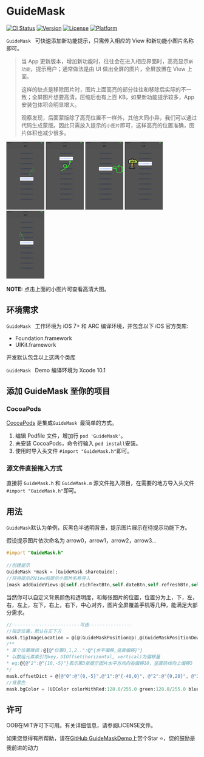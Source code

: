 # GuideMask

[![CI Status](https://img.shields.io/travis/lifei/GuideMask.svg?style=flat)](https://travis-ci.org/lifei/GuideMask)
[![Version](https://img.shields.io/cocoapods/v/GuideMask.svg?style=flat)](https://cocoapods.org/pods/GuideMask)
[![License](https://img.shields.io/cocoapods/l/GuideMask.svg?style=flat)](https://cocoapods.org/pods/GuideMask)
[![Platform](https://img.shields.io/cocoapods/p/GuideMask.svg?style=flat)](https://cocoapods.org/pods/GuideMask)

`GuideMask ` 可快速添加新功能提示，只需传入相应的 View 和新功能小图片名称即可。

> 当 App 更新版本，增加新功能时，往往会在进入相应界面时，高亮显示`新功能`，提示用户；通常做法是由 UI 做出全屏的图片，全屏放置在 View 上面。
> 
> 这样的缺点是移除图片时，图片上面高亮的部分往往和移除后实际的不一致；全屏图片想要高清，压缩后也有上百 KB，如果新功能提示较多，App 安装包体积会明显增大。
> 
> 观察发现，后面蒙版除了高亮位置不一样外，其他大同小异，我们可以通过代码生成蒙版。因此只需放入提示的`小图片`即可，这样高亮的位置准确，图片体积也减少很多。

[![](https://raw.githubusercontent.com/muzipiao/GitHubImages/master/GuideMaskImages/GuideMaskImages_Small/guidemask0.png)](https://raw.githubusercontent.com/muzipiao/GitHubImages/master/GuideMaskImages/GuideMaskImages_Big/guidemask0.png)
[![](https://raw.githubusercontent.com/muzipiao/GitHubImages/master/GuideMaskImages/GuideMaskImages_Small/guidemask1.png)](https://raw.githubusercontent.com/muzipiao/GitHubImages/master/GuideMaskImages/GuideMaskImages_Big/guidemask1.png)
[![](https://raw.githubusercontent.com/muzipiao/GitHubImages/master/GuideMaskImages/GuideMaskImages_Small/guidemask2.png)](https://raw.githubusercontent.com/muzipiao/GitHubImages/master/GuideMaskImages/GuideMaskImages_Big/guidemask2.png)
[![](https://raw.githubusercontent.com/muzipiao/GitHubImages/master/GuideMaskImages/GuideMaskImages_Small/guidemask3.png)](https://raw.githubusercontent.com/muzipiao/GitHubImages/master/GuideMaskImages/GuideMaskImages_Big/guidemask3.png)
[![](https://raw.githubusercontent.com/muzipiao/GitHubImages/master/GuideMaskImages/GuideMaskImages_Small/guidemask4.png)](https://raw.githubusercontent.com/muzipiao/GitHubImages/master/GuideMaskImages/GuideMaskImages_Big/guidemask4.png)

**NOTE:** 点击上面的小图片可查看高清大图。

## 环境需求

`GuideMask ` 工作环境为 iOS 7+  和 ARC 编译环境，并包含以下 iOS 官方类库:

* Foundation.framework
* UIKit.framework

开发默认包含以上这两个类库

`GuideMask ` Demo 编译环境为 Xcode 10.1

## 添加 GuideMask 至你的项目

### CocoaPods

[CocoaPods](http://cocoapods.org) 是集成`GuideMask `最简单的方式。

1. 编辑 Podfile 文件，增加行 `pod 'GuideMask'`。
2. 未安装 CocoaPods，命令行输入 `pod install`安装。
3. 使用时导入头文件 `#import "GuideMask.h"`即可。

### 源文件直接拖入方式

直接将 `GuideMask.h` 和 `GuideMask.m` 源文件拖入项目，在需要的地方导入头文件`#import "GuideMask.h"`即可。

## 用法

`GuideMask`默认为单例，灰黑色半透明背景，提示图片展示在待提示功能下方。

假设提示图片依次命名为 arrow0，arrow1，arrow2，arrow3...

```objective-c
#import "GuideMask.h"

//创建提示
GuideMask *mask = [GuideMask shareGuide];
//将待提示的View和提示小图片名称导入
[mask addGuideViews:@[self.richTextBtn,self.dateBtn,self.refreshBtn,self.fmdbBtn] imagePrefixName:@"arrow"];
```

当然你可以自定义背景颜色和透明度，和每张图片的位置，位置分为上，下，左，右，左上，左下，右上，右下，中心对齐，图片全屏覆盖手机等几种，能满足大部分需求。

```objective-c
//-------------------------可选----------------
//指定位置，默认在正下方
mask.tipImageLocation = @[@(GuideMaskPositionUp),@(GuideMaskPositionDown),@(GuideMaskPositionLeft),@(GuideMaskPositionRight),@(GuideMaskPositionLeftUp),@(GuideMaskPositionRightUp),@(GuideMaskPositionLeftDown),@(GuideMaskPositionRightDown)];
/**
* 某个位置微调；@{@"位置0,1,2..":@"{水平偏移,竖直偏移}"}
* 以数组元素索引为key，UIOffset(horizontal, vertical)为偏移量
* eg:@{@"2":@"{10,-5}"}表示第3张提示图片水平方向向右偏移10，竖直防线向上偏移5
*/
mask.offsetDict = @{@"0":@"{0,-5}",@"1":@"{-40,0}", @"2":@"{0,20}", @"3":@"{0,8}"};
//背景色
mask.bgColor = [UIColor colorWithRed:128.0/255.0 green:128.0/255.0 blue:128.0/255.0 alpha:0.7];
```

## 许可

OOB在MIT许可下可用。有关详细信息，请参阅LICENSE文件。


如果您觉得有所帮助，请在[GitHub GuideMaskDemo](https://github.com/muzipiao/GuideMask)上赏个Star ⭐️，您的鼓励是我前进的动力
